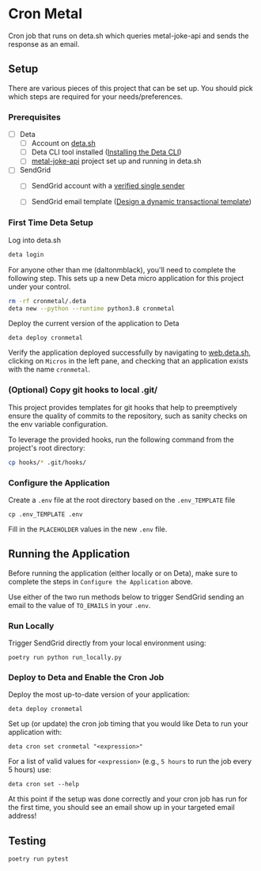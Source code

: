 # Cron Metal

Cron job that runs on deta.sh which queries metal-joke-api and sends the response as an email.


## Setup

There are various pieces of this project that can be set up. You should pick which steps are required for your needs/preferences.


### Prerequisites

* [ ] Deta
  * [ ] Account on [deta.sh](https://web.deta.sh/)
  * [ ] Deta CLI tool installed ([Installing the Deta CLI](https://docs.deta.sh/docs/cli/install))
  * [ ] [metal-joke-api](https://github.com/daltonmblack/metal-joke-api) project set up and running in deta.sh
* [ ] SendGrid
  * [ ] SendGrid account with a [verified single sender](https://docs.sendgrid.com/ui/sending-email/sender-verification)
  * [ ] SendGrid email template ([Design a dynamic transactional template](https://docs.sendgrid.com/ui/sending-email/how-to-send-an-email-with-dynamic-transactional-templates#design-a-dynamic-transactional-template))


### First Time Deta Setup

Log into deta.sh

```bash
deta login
```

For anyone other than me (daltonmblack), you'll need to complete the following step. This sets up a new Deta micro application for this project under your control.

```bash
rm -rf cronmetal/.deta
deta new --python --runtime python3.8 cronmetal
```

Deploy the current version of the application to Deta

```
deta deploy cronmetal
```

Verify the application deployed successfully by navigating to [web.deta.sh](https://web.deta.sh/), clicking on `Micros` in the left pane, and checking that an application exists with the name `cronmetal`.


### (Optional) Copy git hooks to local .git/

This project provides templates for git hooks that help to preemptively ensure the quality of commits to the repository, such as sanity checks on the env variable configuration.

To leverage the provided hooks, run the following command from the project's root directory:
```bash
cp hooks/* .git/hooks/
```


### Configure the Application

Create a `.env` file at the root directory based on the `.env_TEMPLATE` file

```
cp .env_TEMPLATE .env
```

Fill in the `PLACEHOLDER` values in the new `.env` file.


## Running the Application

Before running the application (either locally or on Deta), make sure to complete the steps in `Configure the Application` above.

Use either of the two run methods below to trigger SendGrid sending an email to the value of `TO_EMAILS` in your `.env`.


### Run Locally

Trigger SendGrid directly from your local environment using:

```
poetry run python run_locally.py
```


### Deploy to Deta and Enable the Cron Job

Deploy the most up-to-date version of your application:

```
deta deploy cronmetal
```

Set up (or update) the cron job timing that you would like Deta to run your application with:

```
deta cron set cronmetal "<expression>"
```

For a list of valid values for `<expression>` (e.g., `5 hours` to run the job every 5 hours) use:

```
deta cron set --help
```

At this point if the setup was done correctly and your cron job has run for the first time, you should see an email show up in your targeted email address!


## Testing

```bash
poetry run pytest
```
